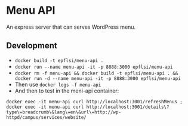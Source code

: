 # Menu API

An express server that can serves WordPress menu.


## Development

* `docker build -t epflsi/menu-api .`
* `docker run --name menu-api -it -p 8888:3000 epflsi/menu-api`
* `docker rm -f menu-api && docker build -t epflsi/menu-api . && docker run -d --name menu-api -it -p 8888:3000 epflsi/menu-api`
* Then use `docker logs -f menu-api`
* And then to test in the meni-api container:
```
docker exec -it menu-api curl http://localhost:3001/refreshMenus ; docker exec -it menu-api curl http://localhost:3001/details\?type\=breadcrumb\&lang\=en\&url\=http://wp-httpd/campus/services/website/
```
